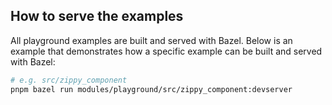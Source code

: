 ## How to serve the examples

All playground examples are built and served with Bazel. Below is an example that
demonstrates how a specific example can be built and served with Bazel:

```bash
# e.g. src/zippy_component
pnpm bazel run modules/playground/src/zippy_component:devserver
```
